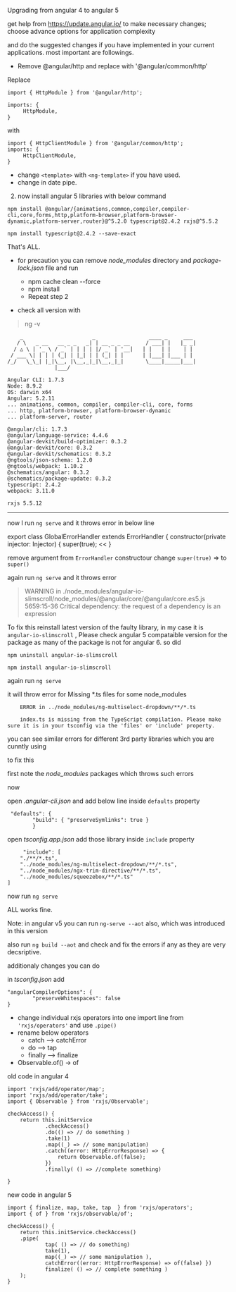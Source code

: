 Upgrading from angular 4 to angular 5

get help from https://update.angular.io/ to make necessary changes; choose advance options for application complexity

and do the suggested changes if you have implemented in your current applications. most important are followings.

* Remove @angular/http and replace with '@angular/common/http'

Replace

```
import { HttpModule } from '@angular/http';

imports: {
     HttpModule,
}
```

with

```
import { HttpClientModule } from '@angular/common/http';
imports: {
     HttpClientModule,
}
```

* change `<template>` with `<ng-template>` if you have used.
* change in date pipe.

2.  now install angular 5 libraries with below command

`npm install @angular/{animations,common,compiler,compiler-cli,core,forms,http,platform-browser,platform-browser-dynamic,platform-server,router}@^5.2.0 typescript@2.4.2 rxjs@^5.5.2`

`npm install typescript@2.4.2 --save-exact`

That's ALL.

* for precaution you can remove _node_modules_ directory and _package-lock.json_ file and run

  * npm cache clean --force
  * npm install
  * Repeat step 2

* check all version with

> ng -v

```
    _                      _                 ____ _     ___
   / \   _ __   __ _ _   _| | __ _ _ __     / ___| |   |_ _|
  / △ \ | '_ \ / _` | | | | |/ _` | '__|   | |   | |    | |
 / ___ \| | | | (_| | |_| | | (_| | |      | |___| |___ | |
/_/   \_\_| |_|\__, |\__,_|_|\__,_|_|       \____|_____|___|
               |___/

Angular CLI: 1.7.3
Node: 8.9.2
OS: darwin x64
Angular: 5.2.11
... animations, common, compiler, compiler-cli, core, forms
... http, platform-browser, platform-browser-dynamic
... platform-server, router

@angular/cli: 1.7.3
@angular/language-service: 4.4.6
@angular-devkit/build-optimizer: 0.3.2
@angular-devkit/core: 0.3.2
@angular-devkit/schematics: 0.3.2
@ngtools/json-schema: 1.2.0
@ngtools/webpack: 1.10.2
@schematics/angular: 0.3.2
@schematics/package-update: 0.3.2
typescript: 2.4.2
webpack: 3.11.0

rxjs 5.5.12
```

---

now I run `ng serve` and it throws error in below line

export class GlobalErrorHandler extends ErrorHandler {
constructor(private injector: Injector) {
super(true); <<
}

remove argument from `ErrorHandler` constructour change `super(true)` => to `super()`

again run `ng serve` and it throws error

> WARNING in ./node_modules/angular-io-slimscroll/node_modules/@angular/core/@angular/core.es5.js
> 5659:15-36 Critical dependency: the request of a dependency is an expression

To fix this reinstall latest version of the faulty library, in my case it is `angular-io-slimscroll` , Please check angular 5 compataible version for the package as many of the package is not for angular 6. so did

`npm uninstall angular-io-slimscroll`

`npm install angular-io-slimscroll`

again run `ng serve`

it will throw error for Missing \*.ts files for some node_modules

```
    ERROR in ../node_modules/ng-multiselect-dropdown/**/*.ts

    index.ts is missing from the TypeScript compilation. Please make sure it is in your tsconfig via the 'files' or 'include' property.
```

you can see similar errors for different 3rd party libraries which you are cunntly using

to fix this

first note the _node_modules_ packages which throws such errors

now

open _.angular-cli.json_ and add below line inside `defaults` property

```
 "defaults": {
        "build": { "preserveSymlinks": true }
        }
```

open _tsconfig.app.json_ add those library inside `include` property

         "include": [
        "./**/*.ts",
        "../node_modules/ng-multiselect-dropdown/**/*.ts",
        "../node_modules/ngx-trim-directive/**/*.ts",
        "../node_modules/squeezebox/**/*.ts"
    ]

now run `ng serve`

ALL works fine.

Note: in angular v5 you can run `ng-serve --aot` also, which was introduced in this version

also run `ng build --aot` and check and fix the errors if any as they are very decsriptive.

additionaly changes you can do

in _tsconfig.json_ add

```
"angularCompilerOptions": {
        "preserveWhitespaces": false
}
```

* change individual rxjs operators into one import line from `'rxjs/operators'` and use `.pipe()`
* rename below operators
  * catch --> catchError
  * do --> tap
  * finally --> finalize
* Observable.of() -> of

old code in angular 4

```
import 'rxjs/add/operator/map';
import 'rxjs/add/operator/take';
import { Observable } from 'rxjs/Observable';

checkAccess() {
    return this.initService
            .checkAccess()
            .do(() => // do something )
            .take(1)
            .map((_) => // some manipulation)
            .catch((error: HttpErrorResponse) => {
                return Observable.of(false);
            })
            .finally( () => //complete something)

}
```

new code in angular 5

```
import { finalize, map, take, tap  } from 'rxjs/operators';
import { of } from 'rxjs/observable/of';

checkAccess() {
    return this.initService.checkAccess()
    .pipe(
            tap( () => // do something)
            take(1),
            map((_) => // some manipulation ),
            catchError((error: HttpErrorResponse) => of(false) })
            finalize( () => // complete something )
    );
}
```
